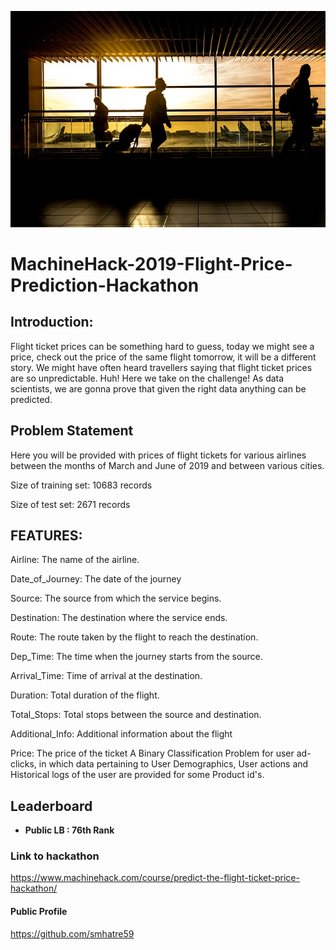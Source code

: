 ![title](flightprice.jpg)
# MachineHack-2019-Flight-Price-Prediction-Hackathon

## Introduction: 

Flight ticket prices can be something hard to guess, today we might see a price, check out the price of the same flight tomorrow, it will be a different story. We might have often heard travellers saying that flight ticket prices are so unpredictable. Huh! Here we take on the challenge! As data scientists, we are gonna prove that given the right data anything can be predicted.

## Problem Statement

Here you will be provided with prices of flight tickets for various airlines between the months of March and June of 2019 and between various cities.

Size of training set: 10683 records

Size of test set: 2671 records

## FEATURES:
Airline: The name of the airline.

Date_of_Journey: The date of the journey

Source: The source from which the service begins.

Destination: The destination where the service ends.

Route: The route taken by the flight to reach the destination.

Dep_Time: The time when the journey starts from the source.

Arrival_Time: Time of arrival at the destination.

Duration: Total duration of the flight.

Total_Stops: Total stops between the source and destination.

Additional_Info: Additional information about the flight

Price: The price of the ticket
A Binary Classification Problem for user ad-clicks, in which data pertaining to User Demographics, User actions and Historical logs of the user are provided for some Product id's.

## Leaderboard
* **Public LB : 76th Rank**

### Link to hackathon
https://www.machinehack.com/course/predict-the-flight-ticket-price-hackathon/

#### Public Profile
https://github.com/smhatre59
